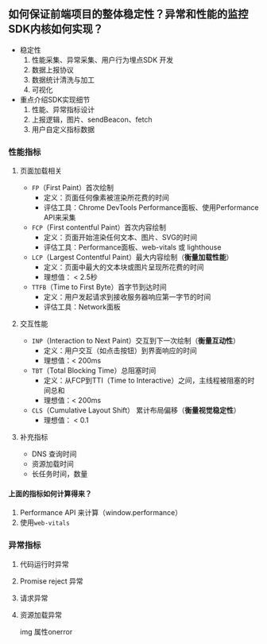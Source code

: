 ## 如何保证前端项目的整体稳定性？异常和性能的监控SDK内核如何实现？

* 稳定性
  1. 性能采集、异常采集、用户行为埋点SDK 开发
  2. 数据上报协议
  3. 数据统计清洗与加工
  4. 可视化
* 重点介绍SDK实现细节
  1. 性能、异常指标设计
  2. 上报逻辑，图片、sendBeacon、fetch
  3. 用户自定义指标数据

### 性能指标

1. 页面加载相关
   * `FP`（First Paint）首次绘制
     * 定义：页面任何像素被渲染所花费的时间
     * 评估工具：Chrome DevTools Performance面板、使用Performance API来采集
   * `FCP`（First contentful Paint）首次内容绘制
     * 定义：页面开始渲染任何文本、图片、SVG的时间
     * 评估工具：Performance面板、web-vitals 或 lighthouse
   * `LCP`（Largest Contentful Paint）最大内容绘制（**衡量加载性能**）
     * 定义：页面中最大的文本块或图片呈现所花费的时间
     * 理想值： < 2.5秒
   * `TTFB`（Time to First Byte）首字节到达时间
     * 定义：用户发起请求到接收服务器响应第一字节的时间
     * 评估工具：Network面板

2. 交互性能
   * `INP`（Interaction to Next Paint）交互到下一次绘制（**衡量互动性**）
     * 定义：用户交互（如点击按钮）到界面响应的时间
     * 理想值：< 200ms
   * `TBT`（Total Blocking Time）总阻塞时间
     * 定义：从FCP到TTI（Time to Interactive）之间，主线程被阻塞的时间总和
     * 理想值：< 200ms
   * `CLS`（Cumulative Layout Shift） 累计布局偏移（**衡量视觉稳定性**）
     * 理想值： < 0.1

3. 补充指标
   * DNS 查询时间
   * 资源加载时间
   * 长任务时间，数量



#### 上面的指标如何计算得来？

1. Performance API 来计算（window.performance）
2. 使用`web-vitals`

### 异常指标

1. 代码运行时异常
2. Promise reject 异常
3. 请求异常
4. 资源加载异常

   img 属性onerror